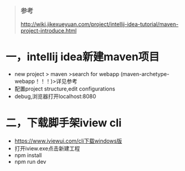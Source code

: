 >### 参考 
>http://wiki.jikexueyuan.com/project/intellij-idea-tutorial/maven-project-introduce.html

# 一，intellij idea新建maven项目
* new project > maven >search for webapp (maven-archetype-webapp！！！)>详见参考
* 配置project structure,edit configurations
* debug,浏览器打开localhost:8080

# 二，下载脚手架iview cli
* https://www.iviewui.com/cli下载windows版
* 打开iview.exe点击新建工程
* npm install 
* npm run dev

